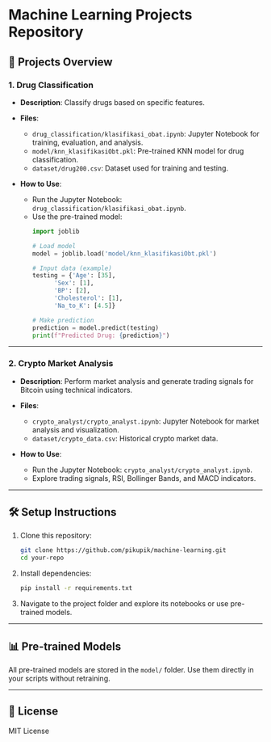 # Machine Learning Projects Repository
## 🚀 Projects Overview

### 1. **Drug Classification**
- **Description**: Classify drugs based on specific features.
- **Files**:
  - `drug_classification/klasifikasi_obat.ipynb`: Jupyter Notebook for training, evaluation, and analysis.
  - `model/knn_klasifikasiObt.pkl`: Pre-trained KNN model for drug classification.
  - `dataset/drug200.csv`: Dataset used for training and testing.

- **How to Use**:
  - Run the Jupyter Notebook: `drug_classification/klasifikasi_obat.ipynb`.
  - Use the pre-trained model:
    ```python
    import joblib

    # Load model
    model = joblib.load('model/knn_klasifikasiObt.pkl')

    # Input data (example)
    testing = {'Age': [35],
          'Sex': [1],
          'BP': [2],
          'Cholesterol': [1],
          'Na_to_K': [4.5]}

    # Make prediction
    prediction = model.predict(testing)
    print(f"Predicted Drug: {prediction}")
    ```

---

### 2. **Crypto Market Analysis**
- **Description**: Perform market analysis and generate trading signals for Bitcoin using technical indicators.
- **Files**:
  - `crypto_analyst/crypto_analyst.ipynb`: Jupyter Notebook for market analysis and visualization.
  - `dataset/crypto_data.csv`: Historical crypto market data.

- **How to Use**:
  - Run the Jupyter Notebook: `crypto_analyst/crypto_analyst.ipynb`.
  - Explore trading signals, RSI, Bollinger Bands, and MACD indicators.

---

## 🛠️ Setup Instructions

1. Clone this repository:
   ```bash
   git clone https://github.com/pikupik/machine-learning.git
   cd your-repo
   ```

2. Install dependencies:
   ```bash
   pip install -r requirements.txt
   ```

3. Navigate to the project folder and explore its notebooks or use pre-trained models.

---

## 📊 Pre-trained Models
All pre-trained models are stored in the `model/` folder. Use them directly in your scripts without retraining. 

---

## 📝 License
MIT License

